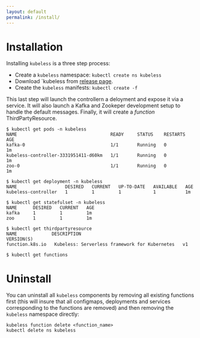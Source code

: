 ```yaml
---
layout: default
permalink: /install/
---
```


# Installation

Installing `kubeless` is a three step process:

* Create a `kubeless` namespace: `kubectl create ns kubeless`
* Download `kubeless from [release page](https://github.com/kubeless/kubeless/releases).
* Create the `kubeless` manifests: `kubectl create -f`

This last step will launch the controllern a deloyment and expose it via a service. It will also launch a Kafka and Zookeper development setup to handle the default messages. Finally, it will create a _function_ ThirdPartyResource.

```console
$ kubectl get pods -n kubeless
NAME                                   READY     STATUS    RESTARTS   AGE
kafka-0                                1/1       Running   0          1m
kubeless-controller-3331951411-d60km   1/1       Running   0          1m
zoo-0                                  1/1       Running   0          1m

$ kubectl get deployment -n kubeless
NAME                  DESIRED   CURRENT   UP-TO-DATE   AVAILABLE   AGE
kubeless-controller   1         1         1            1           1m

$ kubectl get statefulset -n kubeless
NAME      DESIRED   CURRENT   AGE
kafka     1         1         1m
zoo       1         1         1m

$ kubectl get thirdpartyresource
NAME             DESCRIPTION                                     VERSION(S)
function.k8s.io   Kubeless: Serverless framework for Kubernetes   v1

$ kubectl get functions
```

# Uninstall

You can uninstall all `kubeless` components by removing all existing functions first (this will insure that all configmaps, deployments and services corresponding to the functions are removed) and then removing the `kubeless` namespace directly:

```
kubeless function delete <function_name>
kubectl delete ns kubeless
```
